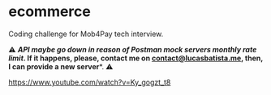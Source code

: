 # ecommerce

Coding challenge for Mob4Pay tech interview.

⚠️ ***API maybe go down in reason of Postman mock servers monthly rate limit*. If it happens, please,
contact me on [contact@lucasbatista.me](mailto:contact@lucasbatista.me), then, I can provide a new
server***. ⚠️

https://www.youtube.com/watch?v=Ky_gogzt_t8
